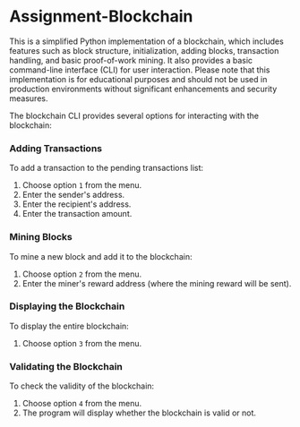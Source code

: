 # Assignment-Blockchain

This is a simplified Python implementation of a blockchain, which includes features such as block structure, initialization, adding blocks, transaction handling, and basic proof-of-work mining. It also provides a basic command-line interface (CLI) for user interaction. Please note that this implementation is for educational purposes and should not be used in production environments without significant enhancements and security measures.


The blockchain CLI provides several options for interacting with the blockchain:

### Adding Transactions

To add a transaction to the pending transactions list:

1. Choose option `1` from the menu.
2. Enter the sender's address.
3. Enter the recipient's address.
4. Enter the transaction amount.

### Mining Blocks

To mine a new block and add it to the blockchain:

1. Choose option `2` from the menu.
2. Enter the miner's reward address (where the mining reward will be sent).

### Displaying the Blockchain

To display the entire blockchain:

1. Choose option `3` from the menu.

### Validating the Blockchain

To check the validity of the blockchain:

1. Choose option `4` from the menu.
2. The program will display whether the blockchain is valid or not.
